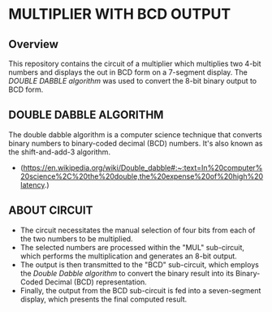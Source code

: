# MULTIPLIER WITH BCD OUTPUT
## Overview
 This repository contains the circuit of a multiplier which multiplies two 4-bit numbers and displays the out in BCD form on a 7-segment display.
 The *DOUBLE DABBLE algorithm* was used to convert the 8-bit binary output to BCD form.
 ## DOUBLE DABBLE ALGORITHM
 The double dabble algorithm is a computer science technique that converts binary numbers to binary-coded decimal (BCD) numbers. It's also known as the shift-and-add-3 algorithm.
 - (https://en.wikipedia.org/wiki/Double_dabble#:~:text=In%20computer%20science%2C%20the%20double,the%20expense%20of%20high%20latency.)
 ## ABOUT CIRCUIT
 - The circuit necessitates the manual selection of four bits from each of the two numbers to be multiplied.
 - The selected numbers are processed within the "MUL" sub-circuit, which performs the multiplication and generates an 8-bit output.
 - The output is then transmitted to the "BCD" sub-circuit, which employs the *Double Dabble algorithm* to convert the binary result into its Binary-Coded Decimal (BCD) representation.
 - Finally, the output from the BCD sub-circuit is fed into a seven-segment display, which presents the final computed result.
